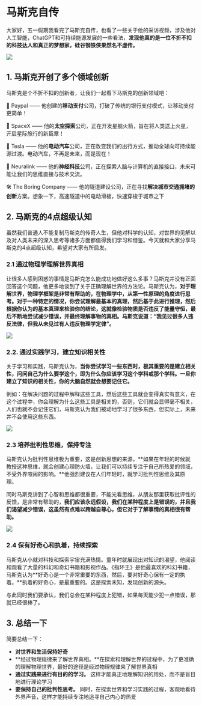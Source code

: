 # 马斯克自传

大家好，五一假期我看完了马斯克自传，也看了一些关于他的采访视频，涉及他对人工智能，ChatGPT和可持续能源发展的一些看法，**发现他真的是一位不折不扣的科技达人和真正的梦想家，硅谷钢铁侠果然名不虚传。**


![](https://p.ipic.vip/c3ou2o.jpg)


## 1. 马斯克开创了多个领域创新
马斯克是个不折不扣的创新者，让我们一起看下马斯克的创新领域吧：

🏦 Paypal  ——  他创建的**移动支付**公司，打破了传统的银行支付模式，让移动支付更简单！

🚀 SpaceX —— 他的**太空探索**公司，正在开发星舰火箭，旨在将人类送上火星，开启星际旅行的新篇章！

🔋 Tesla —— 他的**电动汽车**公司，正在改变我们的出行方式，推动全球向可持续能源过渡。电动汽车，不再是未来，而是现在！

🤖 Neuralink —— 他的**神经科技**公司，正在探索人脑与计算机的直接接口，未来可能让我们的思维直接与技术交流。

🛠️ The Boring Company —— 他的隧道建设公司，正在寻找**解决城市交通拥堵的创新**方案。想象一下，高速隧道中的电动滑板，快速穿梭于城市之下



## 2. 马斯克的4点超级认知

虽然我们普通人不能复制马斯克的传奇人生，但他对科学的认知，对世界的见解以及对人类未来的深入思考等诸多方面都值得我们学习和借鉴。今天就和大家分享马斯克的4点超级认知，希望对大家有所启发。

### 2.1 通过物理学理解世界真相
让很多人感到困惑的事情是马斯克怎么能成功地做好这么多事？马斯克并没有正面回答这个问题，他更多地谈到了关于正确理解世界的方法论。马斯克认为，**对于理解世界，物理学框架是非常有帮助的，在物理学中，从第一性原理的角度进行思考。**对于一种特定的情况，你尝试理解最基本的真理，然后基于此进行推理，然后根据你认为的基本真理来检验你的结论，这就像检验物质是否违反了能量守恒，最后不断地尝试减少错误，并最终理解事物的真相。马斯克说道：**“我见过很多人违反法律，但我从未见过有人违反物理学定律”。**


![](https://files.mdnice.com/user/8106/6277ca92-bcd2-42b2-a72e-43ea91d166db.jpg)


### 2.2. 通过实践学习，建立知识相关性
关于学习和实践，马斯克认为，**当你尝试学习一些东西时，极其重要的是建立相关性，问问自己为什么要学这个，即为什么你应该学习这个学科或那个学科。一旦你建立了知识的相关性，你的大脑自然就会想要记住它。**

例如：在解决问题的过程中解释这些工具，然后这些工具就会变得真实有意义，在这个过程中，你会理解为什么这些工具是相关的，否则，它们就会显得毫不相关，人们也就不会记住它们，马斯克认为我们被动地学习了很多东西，但实际上，未来并不会使用这些东西。

![](https://p.ipic.vip/n5n1mi.jpg)

### 2.3 培养批判性思维，保持专注
马斯克认为批判性思维极为重要，这是创新思想的来源，**如果在年轻的时候就教授这种思维，就会创建心理防火墙，让我们可以持续专注于自己所热爱的领域，不受外界喧闹的影响。**他强烈建议在人们年轻时，就学习批判性思维及其原理。

同时马斯克讲到了心智和思维都很重要，不能光看思维，从朋友那里获取批评性的反馈，是非常有帮助的，**我们应该永远假设，我们在某种程度上是错误的，并且我们渴望减少错误，这虽然有点难以跨越自尊心，但它对于了解事情的真相很有帮助。**

![](https://p.ipic.vip/lya9n6.jpg)

### 2.4 保有好奇心和执着，持续探索
马斯克从小就对科技和探索宇宙充满热情。童年时就展现出对知识的渴望，他阅读和观看了大量的科幻和奇幻书籍和影视作品。《指环王》是他最喜欢的科幻书籍，马斯克认为**好奇心是一个非常重要的东西，然后，要对好奇心保有一定的执着。**执着的好奇心，是最重要的。这是探索未知，发现创新的源头。

与此同时我们要承认，我们总会在某种程度上犯错，如果每天能少犯一点错误，那就已经很棒了。


## 3. 总结一下
简要总结一下：

- **对世界和生活保持好奇**
- **经过物理规律来了解世界真相。**在探索和理解世界的过程中，为了更准确的理解物理世界，最好的途径是经过物理规律来了解世界真相
- **通过实践来进行有目的的学习。** 这样才能真正地理解知识的用处，而不是盲目地进行理论学习
- **要保持自己的批判性思考。** 同时，在探索世界和学习实践的过程，客观地看待外界声音，这样才能持续专注地追寻自己内心的热爱








